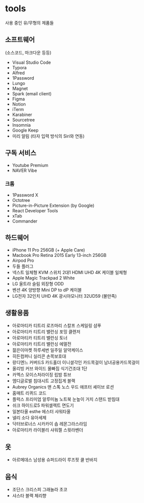# tools

사용 중인 유/무형의 제품들

## 소프트웨어

(소스코드, 마크다운 등등)

* Visual Studio Code
* Typora
* Alfred
* 1Password
* Lungo
* Magnet
* Spark (email client)
* Figma
* Notion
* iTerm
* Karabiner
* Sourcetree
* Insomnia
* Google Keep
* 미리 알림 (타자 입력 방식의 Siri와 연동)

## 구독 서비스

* Youtube Premium
* NAVER Vibe

### 크롬

* 1Password X
* Octotree
* Picture-in-Picture Extension (by Google)
* React Developer Tools
* xTab
* Commander

## 하드웨어

* iPhone 11 Pro 256GB (+ Apple Care)
* Macbook Pro Retina 2015 Early 13-inch 256GB
* Airpod Pro
* 두들 플러그
* 넥스트 일체형 KVM 스위치 2대1 HDMI UHD 4K 케이블 일체형
* Apple Magic Trackpad 2 White
* LG 울트라 슬림 외장형 ODD
* 벤션 4K 양방향 Mini DP to dP 케이블
* LG전자 32인치 UHD 4K 광시야모니터 32UD59 (불만족)

## 생활용품

* 아로마티카 티트리 로즈마리 스칼프 스케일링 샴푸
* 아로마티카 티트리 밸런싱 포밍 클렌저
* 아로마티카 티트리 밸런싱 토너
* 아로마티카 티트리 밸런싱 에멀전
* 젊은이마켓 하루세번 일주일 알약케이스
* 히든컴퍼니 실리콘 손목보호대
* 랑디엔느 커버드S 카드홀더 이니셜각인 카드목걸이 남녀공용카드목걸이
* 올리빙 커브 와이드 물빠짐 식기건조대 1단
* 카멕스 모이스처라이징 립밤 튜브
* 엠디글로벌 침대시트 고정집게 블랙
* Aubrey Organics 맨 스톡 노스 우드 애프터 셰이브 로션
* 홈매트 리퀴드 코드
* 플럭스 프리미엄 알루미늄 노트북 눈높이 거치 스탠드 받침대
* 쉬크 하이드로5 파워셀렉트 면도기
* 일본타올 esthe 에스터 샤워타올
* 넬리 소다 유아세제
* 닥터브로너스 시카카이 솝 레몬그라스라임
* 아로마티카 라이블리 샤워젤 스윗라벤더


## 옷

* 아르메데스 남성용 슈퍼드라이 루즈핏 쿨 반바지

## 음식

* 조단스 크리스피 그래놀라 초코
* 샤스타 블랙 체리향
